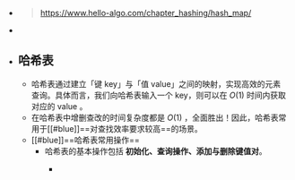 - > https://www.hello-algo.com/chapter_hashing/hash_map/
-
- ## 哈希表
	- 哈希表通过建立「键 key」与「值 value」之间的映射，实现高效的元素查询。具体而言，我们向哈希表输入一个 key，则可以在 $O(1)$ 时间内获取对应的 value 。
	- 在哈希表中增删查改的时间复杂度都是 $O(1)$ ，全面胜出！因此，哈希表常用于[[#blue]]==对查找效率要求较高==的场景。
	- [[#blue]]==哈希表常用操作==
		- 哈希表的基本操作包括 **初始化、查询操作、添加与删除键值对**。
			- ```
			  ```